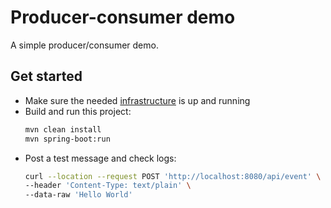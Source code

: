 # Producer-consumer demo

A simple producer/consumer demo.

## Get started

* Make sure the needed [infrastructure](../infrastructure/README.md) is up and running
* Build and run this project:
  ```bash
  mvn clean install
  mvn spring-boot:run
  ```
* Post a test message and check logs:
  ```bash
  curl --location --request POST 'http://localhost:8080/api/event' \
  --header 'Content-Type: text/plain' \
  --data-raw 'Hello World'
  ```